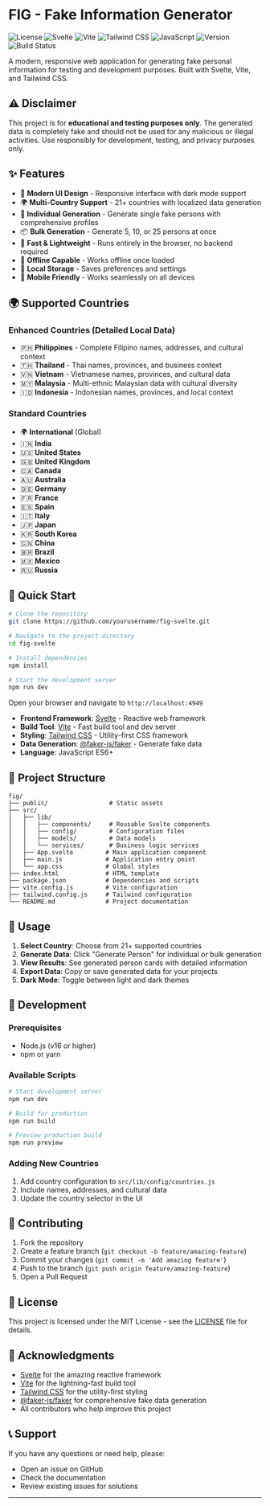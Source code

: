 # FIG - Fake Information Generator

![License](https://img.shields.io/badge/license-MIT-blue.svg)
![Svelte](https://img.shields.io/badge/Svelte-4A4A55?style=flat&logo=svelte&logoColor=FF3E00)
![Vite](https://img.shields.io/badge/Vite-646CFF?style=flat&logo=vite&logoColor=white)
![Tailwind CSS](https://img.shields.io/badge/Tailwind_CSS-38B2AC?style=flat&logo=tailwind-css&logoColor=white)
![JavaScript](https://img.shields.io/badge/JavaScript-F7DF1E?style=flat&logo=javascript&logoColor=black)
![Version](https://img.shields.io/badge/version-1.0.0-green.svg)
![Build Status](https://img.shields.io/badge/build-passing-brightgreen.svg)

A modern, responsive web application for generating fake personal information for testing and development purposes. Built with Svelte, Vite, and Tailwind CSS.

## ⚠️ Disclaimer

This project is for **educational and testing purposes only**. The generated data is completely fake and should not be used for any malicious or illegal activities. Use responsibly for development, testing, and privacy purposes only.

## ✨ Features

- 🎨 **Modern UI Design** - Responsive interface with dark mode support
- 🌍 **Multi-Country Support** - 21+ countries with localized data generation
- 👤 **Individual Generation** - Generate single fake persons with comprehensive profiles
- 📦 **Bulk Generation** - Generate 5, 10, or 25 persons at once
- 🚀 **Fast & Lightweight** - Runs entirely in the browser, no backend required
- 🔌 **Offline Capable** - Works offline once loaded
- 💾 **Local Storage** - Saves preferences and settings
- 📱 **Mobile Friendly** - Works seamlessly on all devices

## 🌍 Supported Countries

### Enhanced Countries (Detailed Local Data)
- 🇵🇭 **Philippines** - Complete Filipino names, addresses, and cultural context
- 🇹🇭 **Thailand** - Thai names, provinces, and business context
- 🇻🇳 **Vietnam** - Vietnamese names, provinces, and cultural data
- 🇲🇾 **Malaysia** - Multi-ethnic Malaysian data with cultural diversity
- 🇮🇩 **Indonesia** - Indonesian names, provinces, and local context

### Standard Countries
- 🌍 **International** (Global)
- 🇮🇳 **India**
- 🇺🇸 **United States**
- 🇬🇧 **United Kingdom**
- 🇨🇦 **Canada**
- 🇦🇺 **Australia**
- 🇩🇪 **Germany**
- 🇫🇷 **France**
- 🇪🇸 **Spain**
- 🇮🇹 **Italy**
- 🇯🇵 **Japan**
- 🇰🇷 **South Korea**
- 🇨🇳 **China**
- 🇧🇷 **Brazil**
- 🇲🇽 **Mexico**
- 🇷🇺 **Russia**

## 🚀 Quick Start

```bash
# Clone the repository
git clone https://github.com/yourusername/fig-svelte.git

# Navigate to the project directory
cd fig-svelte

# Install dependencies
npm install

# Start the development server
npm run dev
```

Open your browser and navigate to `http://localhost:4949`


- **Frontend Framework**: [Svelte](https://svelte.dev/) - Reactive web framework
- **Build Tool**: [Vite](https://vitejs.dev/) - Fast build tool and dev server
- **Styling**: [Tailwind CSS](https://tailwindcss.com/) - Utility-first CSS framework
- **Data Generation**: [@faker-js/faker](https://fakerjs.dev/) - Generate fake data
- **Language**: JavaScript ES6+

## 📁 Project Structure

```
fig/
├── public/                 # Static assets
├── src/
│   ├── lib/
│   │   ├── components/     # Reusable Svelte components
│   │   ├── config/         # Configuration files
│   │   ├── models/         # Data models
│   │   └── services/       # Business logic services
│   ├── App.svelte         # Main application component
│   ├── main.js            # Application entry point
│   └── app.css            # Global styles
├── index.html             # HTML template
├── package.json           # Dependencies and scripts
├── vite.config.js         # Vite configuration
├── tailwind.config.js     # Tailwind configuration
└── README.md              # Project documentation
```

## 🎯 Usage

1. **Select Country**: Choose from 21+ supported countries
2. **Generate Data**: Click "Generate Person" for individual or bulk generation
3. **View Results**: See generated person cards with detailed information
4. **Export Data**: Copy or save generated data for your projects
5. **Dark Mode**: Toggle between light and dark themes

## 🔧 Development

### Prerequisites
- Node.js (v16 or higher)
- npm or yarn

### Available Scripts

```bash
# Start development server
npm run dev

# Build for production
npm run build

# Preview production build
npm run preview
```

### Adding New Countries

1. Add country configuration to `src/lib/config/countries.js`
2. Include names, addresses, and cultural data
3. Update the country selector in the UI

## 🤝 Contributing

1. Fork the repository
2. Create a feature branch (`git checkout -b feature/amazing-feature`)
3. Commit your changes (`git commit -m 'Add amazing feature'`)
4. Push to the branch (`git push origin feature/amazing-feature`)
5. Open a Pull Request

## 📝 License

This project is licensed under the MIT License - see the [LICENSE](LICENSE) file for details.

## 🙏 Acknowledgments

- [Svelte](https://svelte.dev/) for the amazing reactive framework
- [Vite](https://vitejs.dev/) for the lightning-fast build tool
- [Tailwind CSS](https://tailwindcss.com/) for the utility-first styling
- [@faker-js/faker](https://fakerjs.dev/) for comprehensive fake data generation
- All contributors who help improve this project

## 📞 Support

If you have any questions or need help, please:
- Open an issue on GitHub
- Check the documentation
- Review existing issues for solutions

---

